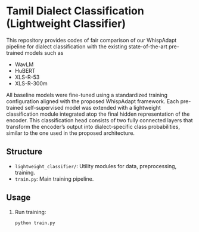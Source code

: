 # Tamil Dialect Classification (Lightweight Classifier)

This repository provides codes of fair comparison of our WhispAdapt pipeline for dialect classification with the existing state-of-the-art pre-trained models such as

- WavLM
- HuBERT
- XLS-R-53
- XLS-R-300m

All baseline models were fine-tuned using a standardized training configuration aligned with the proposed WhispAdapt framework. 
Each pre-trained self-supervised model was extended with a lightweight classification module integrated atop the final hidden representation of the encoder. 
This classification head consists of two fully connected layers that transform the encoder’s output into dialect-specific class probabilities, similar to the one
used in the proposed architecture.
## Structure

- `lightweight_classifier/`: Utility modules for data, preprocessing, training.
- `train.py`: Main training pipeline.

## Usage

1. Run training:
    ```
    python train.py
    ```

